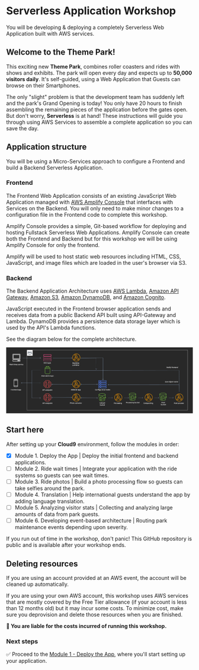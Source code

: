 # Serverless Application Workshop

You will be developing & deploying a completely Serverless Web Application built with AWS services.

## Welcome to the Theme Park!

This exciting new **Theme Park**, combines roller coasters and rides with shows and exhibits. The park will open every day and expects up to **50,000 visitors daily**. It's self-guided, using a Web Application that Guests can browse on their Smartphones. 

The only "slight" problem is that the development team has suddenly left and the park's Grand Opening is today! You only have 20 hours to finish assembling the remaining pieces of the application before the gates open. But don't worry, **Serverless** is at hand! These instructions will guide you through using AWS Services to assemble a complete application so you can save the day.

## Application structure

You will be using a Micro-Services approach to configure a Frontend and build a Backend Serverless Application.

### Frontend

The Frontend Web Application consists of an existing JavaScript Web Application managed with [AWS Amplify Console][amplify-console] that interfaces with Services on the Backend. You will only need to make minor changes to a configuration file in the Frontend code to complete this workshop.

Amplify Console provides a simple, Git-based workflow for deploying and hosting Fullstack Serverless Web Applications. Amplify Console can create both the Frontend and Backend but for this workshop we will be using Amplify Console for only the frontend.

Amplify will be used to host static web resources including HTML, CSS, JavaScript, and image files which are loaded in the user's browser via S3. 

### Backend

The Backend Application Architecture uses [AWS Lambda][lambda], [Amazon API Gateway][api-gw], [Amazon S3][s3], [Amazon DynamoDB][dynamodb], and [Amazon Cognito][cognito]. 

JavaScript executed in the Frontend browser application sends and receives data from a public Backend API built using API-Gateway and Lambda. DynamoDB provides a persistence data storage layer which is used by the API's Lambda functions.

See the diagram below for the complete architecture.

![Overall architecture](./assets/images/architecture.png)

## Start here

After setting up your **Cloud9** environment, follow the modules in order:

* [x] Module 1. Deploy the App | Deploy the initial frontend and backend applications. 
* [ ] Module 2. Ride wait times | Integrate your application with the ride systems so guests can see wait times.
* [ ] Module 3. Ride photos | Build a photo processing flow so guests can take selfies around the park.
* [ ] Module 4. Translation | Help international guests understand the app by adding language translation.
* [ ] Module 5. Analyzing visitor stats | Collecting and analyzing large amounts of data from park guests.
* [ ] Module 6. Developing event-based architecture | Routing park maintenance events depending upon severity.

If you run out of time in the workshop, don't panic! This GitHub repository is public and is available after your workshop ends.

## Deleting resources

If you are using an account provided at an AWS event, the account will be cleaned up automatically. 

If you are using your own AWS account, this workshop uses AWS services that are mostly covered by the Free Tier allowance (if your account is less than 12 months old) but it may incur some costs. To minimize cost, make sure you deprovision and delete those resources when you are finished.

**:loudspeaker: You are liable for the costs incurred of running this workshop.**

### Next steps

:white_check_mark: Proceed to the [Module 1 - Deploy the App](./README.1-app-deploy.md), where you'll start setting up your application.

[amplify-console]: https://aws.amazon.com/amplify/console/
[cognito]: https://aws.amazon.com/cognito/
[lambda]: https://aws.amazon.com/lambda/
[api-gw]: https://aws.amazon.com/api-gateway/
[s3]: https://aws.amazon.com/s3/
[dynamodb]: https://aws.amazon.com/dynamodb/
